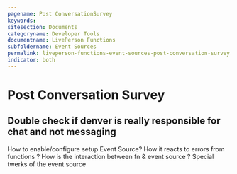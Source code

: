 ```yaml
---
pagename: Post ConversationSurvey
keywords:
sitesection: Documents
categoryname: Developer Tools
documentname: LivePerson Functions
subfoldername: Event Sources
permalink: liveperson-functions-event-sources-post-conversation-survey.html
indicator: both
---
```


# Post Conversation Survey

## Double check if denver is really responsible for chat and not messaging

How to enable/configure setup Event Source?
How it reacts to errors from functions ?
How is the interaction between fn & event source ?
Special twerks of the event source

